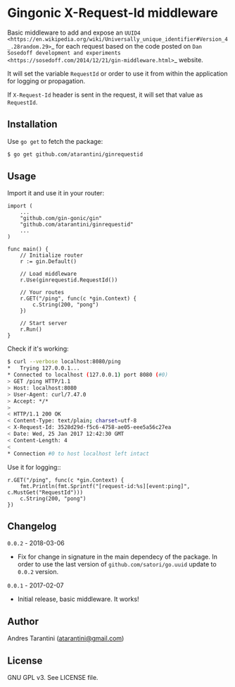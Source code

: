 # Gingonic X-Request-Id middleware

Basic middleware to add and expose an `UUID4 <https://en.wikipedia.org/wiki/Universally_unique_identifier#Version_4_.28random.29>`_ for each request based on the code posted on `Dan Sosedoff development and experiments <https://sosedoff.com/2014/12/21/gin-middleware.html>`_ website.

It will set the variable ``RequestId`` or order to use it from within the application for logging or propagation.

If ``X-Request-Id`` header is sent in the request, it will set that value as ``RequestId``.


## Installation

Use ```go get``` to fetch the package:

```bash
$ go get github.com/atarantini/ginrequestid
```


## Usage

Import it and use it in your router:

```golang
import (
    ...
    "github.com/gin-gonic/gin"
    "github.com/atarantini/ginrequestid"
    ...
)

func main() {
    // Initialize router
    r := gin.Default()

    // Load middleware
    r.Use(ginrequestid.RequestId())

    // Your routes
    r.GET("/ping", func(c *gin.Context) {
        c.String(200, "pong")
    })

    // Start server
    r.Run()
}
```

Check if it's working:

```bash
$ curl --verbose localhost:8080/ping
*   Trying 127.0.0.1...
* Connected to localhost (127.0.0.1) port 8080 (#0)
> GET /ping HTTP/1.1
> Host: localhost:8080
> User-Agent: curl/7.47.0
> Accept: */*
>
< HTTP/1.1 200 OK
< Content-Type: text/plain; charset=utf-8
< X-Request-Id: 3528d29d-f5c6-4758-ae05-eee5a56c27ea
< Date: Wed, 25 Jan 2017 12:42:30 GMT
< Content-Length: 4
<
* Connection #0 to host localhost left intact
```

Use it for logging::

```golang
r.GET("/ping", func(c *gin.Context) {
    fmt.Println(fmt.Sprintf("[request-id:%s][event:ping]", c.MustGet("RequestId")))
    c.String(200, "pong")
})
```

## Changelog

``0.0.2`` - 2018-03-06

* Fix for change in signature in the main dependecy of the package. In order to use the last version of `github.com/satori/go.uuid` update to `0.0.2` version.


``0.0.1`` - 2017-02-07

* Initial release, basic middleware. It works!


## Author

Andres Tarantini (atarantini@gmail.com)


## License

GNU GPL v3. See LICENSE file.
